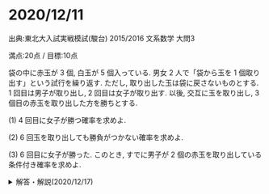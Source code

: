 # 2020/12/11

出典:東北大入試実戦模試(駿台) 2015/2016 文系数学 大問3

満点:20点 / 目標:10点

袋の中に赤玉が 3 個, 白玉が 5 個入っている. 男女 2 人で「袋から玉を 1 個取り出す」という試行を繰り返す. 
ただし, 取り出した玉は袋に戻さないものとする.
1 回目は男子が取り出し, 2 回目は女子が取り出す. 以後, 交互に玉を取り出し, 3 個目の赤玉を取り出した方を勝ちとする.

(1) 4 回目に女子が勝つ確率を求めよ.

(2) 6 回玉を取り出しても勝負がつかない確率を求めよ.

(3) 6 回目に女子が勝った. このとき, すでに男子が 2 個の赤玉を取り出している条件付き確率を求めよ.

<details><summary>解答・解説(2020/12/17)</summary>
<div>

確率の問題です. 書いてあるとおりに式を立てて計算するだけです. まあそれが難しいんですけどね.
特に(3)が大変で, 今すぐにできるようなものでもないのですが, (1)と(2)は今の段階でもできるはずです. よく読んで書き方を真似てみましょう.

何度も言っていますが「場合の数と確率」では立式の理由を書かないと絶対に点数はもらえません. 私は優しいので突き返して再提出を求めますが, 黙って受け取って「採点対象外です」と返されても文句は言えないので, そのくらいの覚悟はしておきましょう.

- (1)は4点です.
    - 「互いに排反」を書き落とすと-3点
- (2)は6点です.
    - 否定文で書かれているので, 見た瞬間に余事象の活用を考えたと思います. よく検討して, 計算が楽な方を選びましょう
    - 全通り書き出すと途中で詰まります. 早めに規則性に気付きたい
- (3)は10点です.
    - 考え方を記述していれば, 適宜加点
    - 難しいです

![mathterro_20201211.jpg](https://qiita-image-store.s3.ap-northeast-1.amazonaws.com/0/559517/3897ec94-e7ad-c822-116f-9c1834adc74e.jpeg)

</div></details>